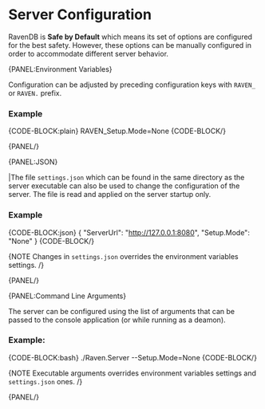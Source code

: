 # Server Configuration
RavenDB is **Safe by Default** which means its set of options are configured for the best safety.  However, these options can be manually configured in order to accommodate different server behavior.

{PANEL:Environment Variables}

Configuration can be adjusted by preceding configuration keys with `RAVEN_` or `RAVEN.` prefix. 

### Example

{CODE-BLOCK:plain}
RAVEN_Setup.Mode=None
{CODE-BLOCK/}

{PANEL/}

{PANEL:JSON}

|The file `settings.json` which can be found in the same directory as the server executable can also be used to change the configuration of the server. The file is read and applied on the server startup only.

### Example

{CODE-BLOCK:json}
{
    "ServerUrl": "http://127.0.0.1:8080",
    "Setup.Mode": "None"
}
{CODE-BLOCK/}

{NOTE Changes in `settings.json` overrides the environment variables settings. /}

{PANEL/}

{PANEL:Command Line Arguments}

The server can be configured using the list of arguments that can be passed to the console application (or while running as a deamon).

### Example:

{CODE-BLOCK:bash}
./Raven.Server --Setup.Mode=None
{CODE-BLOCK/}

{NOTE Executable arguments overrides environment variables settings and `settings.json` ones. /}

{PANEL/}
